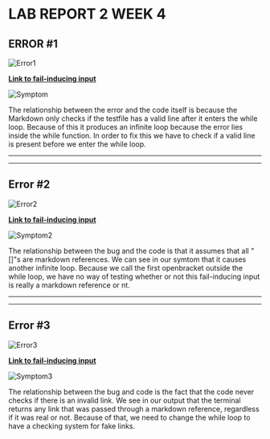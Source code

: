 # LAB REPORT 2 WEEK 4

## **ERROR #1**

![Error1](https://gyazo.com/7f7bd65c1f73eb05877447d4303d2e53)

[**Link to fail-inducing input**](https://github.com/davidmyoungg/markdown-parser/commit/b7c8355f1f5b1f0892d2e40144fffbbad179dcf3)

![**Symptom**](https://gyazo.com/194b832486d82fe4720e1309a33b8949)

The relationship between the error and the code itself is because the Markdown only checks if the testfile has a valid line after it enters the while loop. Because of this it produces an infinite loop because the error lies inside the while function. In order to fix this we have to check if a valid line is present before we enter the while loop.

-----
-----

## **Error #2**

![Error2](https://gyazo.com/00833463a6fbc34d5dc78e4c58d5190e)

[**Link to fail-inducing input**](https://github.com/davidmyoungg/markdown-parser/commit/3afe1df3d20ba3163a8079d7e02df67695d52167)

![Symptom2](https://gyazo.com/470cbdc4425109e5430011e4caeb215e)

The relationship between the bug and the code is that it assumes that all "[]"s are markdown references. We can see in our symtom that it causes another infinite loop. Because we call the first openbracket outside the while loop, we have no way of testing whether or not this fail-inducing input is really a markdown reference or nt.

-----
----

## **Error #3**

![Error3](https://gyazo.com/a03840adaa0d1e1a76d1865d439c9e77)

[**Link to fail-inducing input**](https://github.com/davidmyoungg/markdown-parser/commit/dd6fb2fe84e8426526870be1d7c90c53651964c5)

![Symptom3](https://gyazo.com/1e15e23ef17109690362d22958feb6ef)

The relationship between the bug and code is the fact that the code never checks if there is an invalid link. We see in our output that the terminal returns any link that was passed through a markdown reference, regardless if it was real or not. Because of that, we need to change the while loop to have a checking system for fake links.